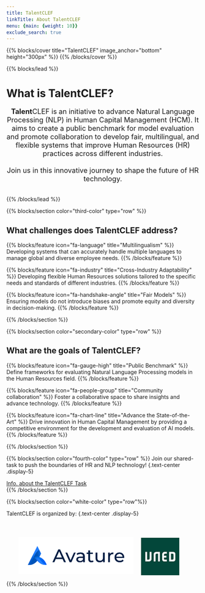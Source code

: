 ```yaml
---
title: TalentCLEF
linkTitle: About TalentCLEF
menu: {main: {weight: 10}}
exclude_search: true
---
```

<style>
        .container2 {
            display: flex;
            justify-content: center;
            align-items: center;
            margin-top: 50px;
            flex-wrap: wrap; /* Permite que los elementos se acomoden en varias filas cuando no caben en una sola */
        }

        .column2 {
            text-align: center;
            margin: 0 20px;
        }

        
        #imagecol_avature {
            width: 100%;
            max-width: 300px; /* Ajusta el tamaño máximo de la imagen */
            height: auto;
            display: block;
            margin: 0 auto;
        }
        #imagecol_uned {
            width: 100%;
            max-width: 100px; /* Ajusta el tamaño máximo de la imagen */
            height: auto;
            display: block;
            margin: 0 auto;
        }
        .column2 .text-bold {
            font-weight: bold;
            margin-top: 10px;
        }

        .column2 a {
            display: block;
            margin-top: 5px;
            color: #007BFF; /* Color del enlace */
            text-decoration: none;
        }

        .column2 a:hover {
            text-decoration: underline;
        }
    </style>

{{% blocks/cover title="TalentCLEF" image_anchor="bottom" height="300px" %}}
{{% /blocks/cover %}}


{{% blocks/lead %}}
# What is **Talent**CLEF?
<div style="text-align: center; font-size: 1.3em; padding-bottom: 20px">
<strong>Talent</strong>CLEF is an initiative to advance Natural Language Processing (NLP) in Human Capital Management (HCM). It aims to create a public benchmark for model evaluation and promote collaboration to develop fair, multilingual, and flexible systems that improve Human Resources (HR) practices across different industries.
<br></br>
Join us in this innovative journey to shape the future of HR technology.
</div>


{{% /blocks/lead %}}

{{% blocks/section color="third-color" type="row" %}}

## What challenges does **Talent**CLEF address?


{{% blocks/feature icon="fa-language" title="Multilingualism" %}}
Developing systems that can accurately handle multiple languages to manage global and diverse employee needs.
{{% /blocks/feature %}}


{{% blocks/feature icon="fa-industry" title="Cross-Industry Adaptability" %}}
Developing flexible Human Resources solutions tailored to the specific needs and standards of different industries.
{{% /blocks/feature %}}


{{% blocks/feature icon="fa-handshake-angle" title="Fair Models" %}}
Ensuring models do not introduce biases and promote equity and diversity in decision-making.
{{% /blocks/feature %}}


{{% /blocks/section %}}


{{% blocks/section color="secondary-color" type="row" %}}
## What are the goals of **Talent**CLEF?

{{% blocks/feature icon="fa-gauge-high" title="Public Benchmark" %}}
Define frameworks for evaluating Natural Language Processing models in the Human Resources field.
{{% /blocks/feature %}}


{{% blocks/feature icon="fa-people-group" title="Community collaboration" %}}
Foster a collaborative space to share insights and advance technology.
{{% /blocks/feature %}}


{{% blocks/feature icon="fa-chart-line" title="Advance the State-of-the-Art" %}}
Drive innovation in Human Capital Management by providing a competitive environment for the development and evaluation of AI models.
{{% /blocks/feature %}}


{{% /blocks/section %}}



{{% blocks/section  color="fourth-color" type="row" %}}
Join our shared-task to push the boundaries of HR and NLP technology!
{.text-center .display-5}
<div class="text-center my-5">
  <a class="btn btn-lg custom-btn-yellow me-3 mb-4" href='{{< relref "docs" >}}'>
    Info. about the TalentCLEF Task <i class="fas fa-trophy ms-2"></i>
  </a>
</div>
{{% /blocks/section %}}

{{% blocks/section color="white-color" type="row"%}}

TalentCLEF is organized by:
{.text-center .display-5}

<div class="container2">
        <div class="colcolumn2umn">
            <a href="https://www.avature.net/">
              <img src="images/Avature.png" alt="Avature Logo" id="imagecol_avature">
            </a>
        </div>
        <div class="column2">
            <a href="https://www.uned.es/">
              <img src="images/uned.png" alt="UNED Logo" id="imagecol_uned">
            </a>
        </div>
</div>

{{% /blocks/section %}}


